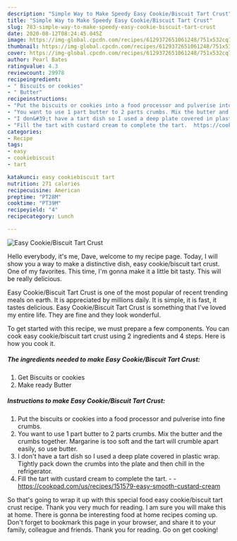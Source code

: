 ```yaml
---
description: "Simple Way to Make Speedy Easy Cookie/Biscuit Tart Crust"
title: "Simple Way to Make Speedy Easy Cookie/Biscuit Tart Crust"
slug: 783-simple-way-to-make-speedy-easy-cookie-biscuit-tart-crust
date: 2020-08-12T08:24:45.045Z
image: https://img-global.cpcdn.com/recipes/6129372651061248/751x532cq70/easy-cookiebiscuit-tart-crust-recipe-main-photo.jpg
thumbnail: https://img-global.cpcdn.com/recipes/6129372651061248/751x532cq70/easy-cookiebiscuit-tart-crust-recipe-main-photo.jpg
cover: https://img-global.cpcdn.com/recipes/6129372651061248/751x532cq70/easy-cookiebiscuit-tart-crust-recipe-main-photo.jpg
author: Pearl Bates
ratingvalue: 4.3
reviewcount: 29978
recipeingredient:
- " Biscuits or cookies"
- " Butter"
recipeinstructions:
- "Put the biscuits or cookies into a food processor and pulverise into fine crumbs."
- "You want to use 1 part butter to 2 parts crumbs. Mix the butter and the crumbs together. Margarine is too soft and the tart will crumble apart easily, so use butter."
- "I don&#39;t have a tart dish so I used a deep plate covered in plastic wrap. Tightly pack down the crumbs into the plate and then chill in the refrigerator."
- "Fill the tart with custard cream to complete the tart.  https://cookpad.com/us/recipes/151579-easy-smooth-custard-cream"
categories:
- Recipe
tags:
- easy
- cookiebiscuit
- tart

katakunci: easy cookiebiscuit tart 
nutrition: 271 calories
recipecuisine: American
preptime: "PT28M"
cooktime: "PT39M"
recipeyield: "4"
recipecategory: Lunch

---
```



![Easy Cookie/Biscuit Tart Crust](https://img-global.cpcdn.com/recipes/6129372651061248/751x532cq70/easy-cookiebiscuit-tart-crust-recipe-main-photo.jpg)

Hello everybody, it's me, Dave, welcome to my recipe page. Today, I will show you a way to make a distinctive dish, easy cookie/biscuit tart crust. One of my favorites. This time, I'm gonna make it a little bit tasty. This will be really delicious.

Easy Cookie/Biscuit Tart Crust is one of the most popular of recent trending meals on earth. It is appreciated by millions daily. It is simple, it is fast, it tastes delicious. Easy Cookie/Biscuit Tart Crust is something that I've loved my entire life. They are fine and they look wonderful.




To get started with this recipe, we must prepare a few components. You can cook easy cookie/biscuit tart crust using 2 ingredients and 4 steps. Here is how you cook it.

<!--inarticleads1-->

##### The ingredients needed to make Easy Cookie/Biscuit Tart Crust:

1. Get  Biscuits or cookies
1. Make ready  Butter




<!--inarticleads2-->

##### Instructions to make Easy Cookie/Biscuit Tart Crust:

1. Put the biscuits or cookies into a food processor and pulverise into fine crumbs.
1. You want to use 1 part butter to 2 parts crumbs. Mix the butter and the crumbs together. Margarine is too soft and the tart will crumble apart easily, so use butter.
1. I don&#39;t have a tart dish so I used a deep plate covered in plastic wrap. Tightly pack down the crumbs into the plate and then chill in the refrigerator.
1. Fill the tart with custard cream to complete the tart. -  - https://cookpad.com/us/recipes/151579-easy-smooth-custard-cream




So that's going to wrap it up with this special food easy cookie/biscuit tart crust recipe. Thank you very much for reading. I am sure you will make this at home. There is gonna be interesting food at home recipes coming up. Don't forget to bookmark this page in your browser, and share it to your family, colleague and friends. Thank you for reading. Go on get cooking!
